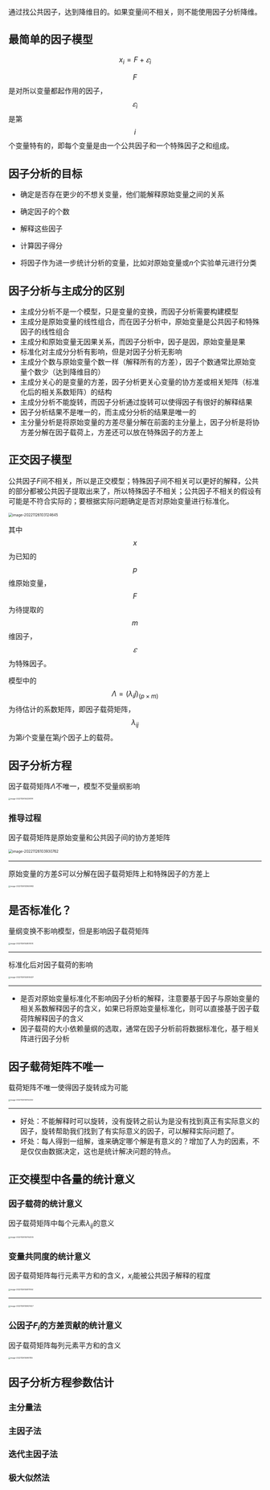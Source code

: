 通过找公共因子，达到降维目的。如果变量间不相关，则不能使用因子分析降维。

## 最简单的因子模型

$$x_i = F + 𝜀_i$$

$$F$$是对所以变量都起作用的因子，$$𝜀_i$$是第$$i$$个变量特有的，即每个变量是由一个公共因子和一个特殊因子之和组成。

## 因子分析的目标

- 确定是否存在更少的不想关变量，他们能解释原始变量之间的关系
- 确定因子的个数
- 解释这些因子
- 计算因子得分

- 将因子作为进一步统计分析的变量，比如对原始变量或$n$个实验单元进行分类

## 因子分析与主成分的区别

- 主成分分析不是一个模型，只是变量的变换，而因子分析需要构建模型
- 主成分是原始变量的线性组合，而在因子分析中，原始变量是公共因子和特殊因子的线性组合
- 主成分和原始变量无因果关系，而因子分析中，因子是因，原始变量是果
- 标准化对主成分分析有影响，但是对因子分析无影响
- 主成分个数与原始变量个数一样（解释所有的方差），因子个数通常比原始变量个数少（达到降维目的）
- 主成分关心的是变量的方差，因子分析更关心变量的协方差或相关矩阵（标准化后的相关系数矩阵）的结构
- 主成分分析不能旋转，而因子分析通过旋转可以使得因子有很好的解释结果
- 因子分析结果不是唯一的，而主成分分析的结果是唯一的
- 主分量分析是将原始变量的方差尽量分解在前面的主分量上，因子分析是将协方差分解在因子载荷上，方差还可以放在特殊因子的方差上

## 正交因子模型

公共因子$F$间不相关，所以是正交模型；特殊因子间不相关可以更好的解释，公共的部分都被公共因子提取出来了，所以特殊因子不相关；公共因子不相关的假设有可能是不符合实际的；要根据实际问题确定是否对原始变量进行标准化。

<img src="https://euclid-picgo.oss-cn-shenzhen.aliyuncs.com/image/202211261105836.png" alt="image-20221126103124645" style="zoom: 50%;" />

其中$$x$$为已知的$$p$$维原始变量，$$F$$为待提取的$$m$$维因子，$$𝜀$$为特殊因子。

模型中的$$Λ=(λ_ij )_{(p×m)}$$为待估计的系数矩阵，即因子载荷矩阵，$$\lambda_{ij}$$为第$i$个变量在第$j$个因子上的载荷。

## 因子分析方程

因子载荷矩阵$\Lambda$不唯一，模型不受量纲影响

<img src="https://euclid-picgo.oss-cn-shenzhen.aliyuncs.com/image/202211261105841.png" alt="image-20221126104238791" style="zoom:25%;" />

### 推导过程

因子载荷矩阵是原始变量和公共因子间的协方差矩阵

<img src="https://euclid-picgo.oss-cn-shenzhen.aliyuncs.com/image/202211261105843.png" alt="image-20221126103930762" style="zoom:50%;" />

---

原始变量的方差$S$可以分解在因子载荷矩阵上和特殊因子的方差上

<img src="https://euclid-picgo.oss-cn-shenzhen.aliyuncs.com/image/202211261105857.png" alt="image-20221126103949992" style="zoom: 25%;" />

## 是否标准化？

量纲变换不影响模型，但是影响因子载荷矩阵

<img src="https://euclid-picgo.oss-cn-shenzhen.aliyuncs.com/image/202211261105888.png" alt="image-20221126104807474" style="zoom: 25%;" />

---

标准化后对因子载荷的影响

<img src="https://euclid-picgo.oss-cn-shenzhen.aliyuncs.com/image/202211261105851.png" alt="image-20221126104906437" style="zoom:25%;" />

---

- 是否对原始变量标准化不影响因子分析的解释，注意要基于因子与原始变量的相关系数解释因子的含义，如果已将原始变量标准化，则可以直接基于因子载荷阵解释因子的含义
- 因子载荷的大小依赖量纲的选取，通常在因子分析前将数据标准化，基于相关阵进行因子分析

## 因子载荷矩阵不唯一

载荷矩阵不唯一使得因子旋转成为可能

<img src="https://euclid-picgo.oss-cn-shenzhen.aliyuncs.com/image/202211261105158.png" alt="image-20221126105152202" style="zoom:25%;" />

---

- 好处：不能解释时可以旋转，没有旋转之前认为是没有找到真正有实际意义的因子，旋转帮助我们找到了有实际意义的因子，可以解释实际问题了。
- 坏处：每人得到一组解，谁来确定哪个解是有意义的？增加了人为的因素，不是仅仅由数据决定，这也是统计解决问题的特点。

## 正交模型中各量的统计意义

### 因子载荷的统计意义

因子载荷矩阵中每个元素$\lambda_{ij}$的意义

<img src="https://euclid-picgo.oss-cn-shenzhen.aliyuncs.com/image/202211261105687.png" alt="image-20221126105754305" style="zoom:25%;" />

### 变量共同度的统计意义

因子载荷矩阵每行元素平方和的含义，$x_i$能被公共因子解释的程度

<img src="https://euclid-picgo.oss-cn-shenzhen.aliyuncs.com/image/202211261105200.png" alt="image-20221126105817904" style="zoom:25%;" />

---

<img src="https://euclid-picgo.oss-cn-shenzhen.aliyuncs.com/image/202211261105231.png" alt="image-20221126105927447" style="zoom:25%;" />

### 公因子$F_i$的方差贡献的统计意义

因子载荷矩阵每列元素平方和的含义

<img src="https://euclid-picgo.oss-cn-shenzhen.aliyuncs.com/image/202211261105236.png" alt="image-20221126105951155" style="zoom:25%;" />



## 因子分析方程参数估计

### 主分量法

### 主因子法

### 迭代主因子法

### 极大似然法

